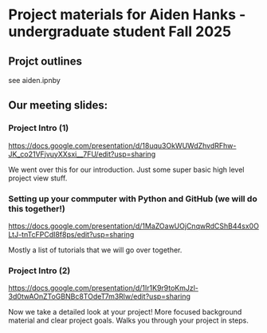 # Project materials for Aiden Hanks - undergraduate student Fall 2025

## Projct outlines

see aiden.ipnby

## Our meeting slides:

### Project Intro (1)

 https://docs.google.com/presentation/d/18uqu3OkWUWdZhvdRFhw-JK_co21VFjvuyXXsxi__7FU/edit?usp=sharing
 
We went over this for our introduction. Just some super basic high level project view stuff. 
 
### Setting up your commputer with Python and GitHub (we will do this together!)

https://docs.google.com/presentation/d/1MaZOawUOjCnqwRdCShB44sx0OLtJ-tnTcFPCdI8f8ps/edit?usp=sharing

  Mostly a list of tutorials that we will go over together.
   
### Project Intro (2)

https://docs.google.com/presentation/d/1Ir1K9r9toKmJzl-3d0twAOnZToGBNBc8TOdeT7m3Rlw/edit?usp=sharing

 Now we take a detailed look at your project! More focused background material and clear project goals. Walks you through your project in steps.
